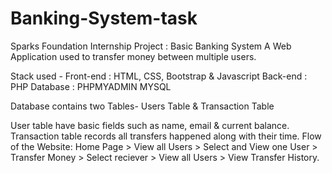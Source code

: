 # Banking-System-task
Sparks Foundation Internship Project : Basic Banking System
A Web Application used to transfer money between multiple users.

Stack used - Front-end : HTML, CSS, Bootstrap & Javascript Back-end : PHP Database : PHPMYADMIN MYSQL

Database contains two Tables- Users Table & Transaction Table

User table have basic fields such as name, email & current balance.
Transaction table records all transfers happened along with their time.
Flow of the Website: Home Page > View all Users > Select and View one User > Transfer Money > Select reciever > View all Users > View Transfer History.
